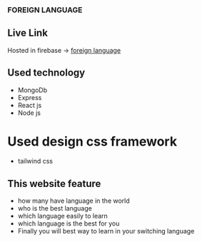 ### FOREIGN LANGUAGE

## Live Link
Hosted in firebase -> [foreign language](https://baby-dolls.web.app/)

## Used technology 
- MongoDb
- Express
- React js
- Node js
# Used design css framework
- tailwind css

## This website feature

- how many have language in the world
- who is the best language 
- which language easily to learn 
- which language is the best for you 
- Finally you will best way to learn in your switching language